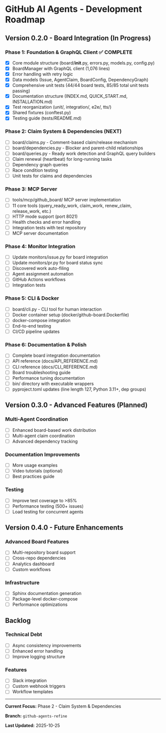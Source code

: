 # GitHub AI Agents - Development Roadmap

## Version 0.2.0 - Board Integration (In Progress)

### Phase 1: Foundation & GraphQL Client ✅ COMPLETE
- [x] Core module structure (board/__init__.py, errors.py, models.py, config.py)
- [x] BoardManager with GraphQL client (1,076 lines)
- [x] Error handling with retry logic
- [x] Data models (Issue, AgentClaim, BoardConfig, DependencyGraph)
- [x] Comprehensive unit tests (44/44 board tests, 85/85 total unit tests passing)
- [x] Documentation structure (INDEX.md, QUICK_START.md, INSTALLATION.md)
- [x] Test reorganization (unit/, integration/, e2e/, tts/)
- [x] Shared fixtures (conftest.py)
- [x] Testing guide (tests/README.md)

### Phase 2: Claim System & Dependencies (NEXT)
- [ ] board/claims.py - Comment-based claim/release mechanism
- [ ] board/dependencies.py - Blocker and parent-child relationships
- [ ] board/queries.py - Ready work detection and GraphQL query builders
- [ ] Claim renewal (heartbeat) for long-running tasks
- [ ] Dependency graph queries
- [ ] Race condition testing
- [ ] Unit tests for claims and dependencies

### Phase 3: MCP Server
- [ ] tools/mcp/github_board/ MCP server implementation
- [ ] 11 core tools (query_ready_work, claim_work, renew_claim, release_work, etc.)
- [ ] HTTP mode support (port 8021)
- [ ] Health checks and error handling
- [ ] Integration tests with test repository
- [ ] MCP server documentation

### Phase 4: Monitor Integration
- [ ] Update monitors/issue.py for board integration
- [ ] Update monitors/pr.py for board status sync
- [ ] Discovered work auto-filing
- [ ] Agent assignment automation
- [ ] GitHub Actions workflows
- [ ] Integration tests

### Phase 5: CLI & Docker
- [ ] board/cli.py - CLI tool for human interaction
- [ ] Docker container setup (docker/github-board.Dockerfile)
- [ ] docker-compose integration
- [ ] End-to-end testing
- [ ] CI/CD pipeline updates

### Phase 6: Documentation & Polish
- [ ] Complete board integration documentation
- [ ] API reference (docs/API_REFERENCE.md)
- [ ] CLI reference (docs/CLI_REFERENCE.md)
- [ ] Board troubleshooting guide
- [ ] Performance tuning documentation
- [ ] bin/ directory with executable wrappers
- [ ] pyproject.toml updates (line length 127, Python 3.11+, dep groups)

## Version 0.3.0 - Advanced Features (Planned)

### Multi-Agent Coordination
- [ ] Enhanced board-based work distribution
- [ ] Multi-agent claim coordination
- [ ] Advanced dependency tracking

### Documentation Improvements
- [ ] More usage examples
- [ ] Video tutorials (optional)
- [ ] Best practices guide

### Testing
- [ ] Improve test coverage to >85%
- [ ] Performance testing (500+ issues)
- [ ] Load testing for concurrent agents

## Version 0.4.0 - Future Enhancements

### Advanced Board Features
- [ ] Multi-repository board support
- [ ] Cross-repo dependencies
- [ ] Analytics dashboard
- [ ] Custom workflows

### Infrastructure
- [ ] Sphinx documentation generation
- [ ] Package-level docker-compose
- [ ] Performance optimizations

## Backlog

### Technical Debt
- [ ] Async consistency improvements
- [ ] Enhanced error handling
- [ ] Improve logging structure

### Features
- [ ] Slack integration
- [ ] Custom webhook triggers
- [ ] Workflow templates

---

**Current Focus:** Phase 2 - Claim System & Dependencies

**Branch:** `github-agents-refine`

**Last Updated:** 2025-10-25

